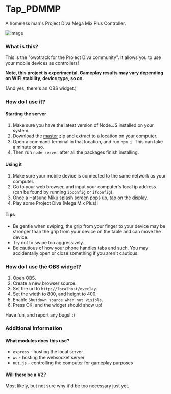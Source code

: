 # Tap_PDMMP
A homeless man's Project Diva Mega Mix Plus Controller.

![image](https://user-images.githubusercontent.com/101374892/181129034-8b3a6892-b380-48dd-94b9-82a798728be4.png)

### What is this?

This is the "owotrack for the Project Diva community". It allows you to use your mobile devices as controllers!

**Note, this project is experimental. Gameplay results may vary depending on WiFi stability, device type, so on.**

(And yes, there's an OBS widget.)

### How do I use it?

#### Starting the server

1. Make sure you have the latest version of Node.JS installed on your system.
2. Download the [master](https://github.com/raymonable/Tap_PDMMP/archive/refs/heads/main.zip) zip and extract to a location on your computer.
3. Open a command terminal in that location, and run `npm i`. This can take a minute or so.
4. Then run `node server` after all the packages finish installing.

#### Using it

1. Make sure your mobile device is connected to the same network as your computer.
2. Go to your web browser, and input your computer's local ip address (can be found by running `ipconfig` or `ifconfig`).
3. Once a Hatsune Miku splash screen pops up, tap on the display.
4. Play some Project Diva (Mega Mix Plus)!

#### Tips
 - Be gentle when swiping, the grip from your finger to your device may be stronger than the grip from your device on the table and can move the device.
 - Try not to swipe too aggressively.
 - Be cautious of how your phone handles tabs and such. You may accidentally open or close something if you aren't cautious.

### How do I use the OBS widget?

1. Open OBS.
2. Create a new browser source.
3. Set the url to `http://localhost/overlay`.
4. Set the width to 800, and height to 400.
5. Enable `Shutdown source when not visible`.
6. Press OK, and the widget should show up!

Have fun, and report any bugs! :)

### Additional Information

#### What modules does this use?
- `express` - hosting the local server
- `ws` - hosting the websocket server
- `nut.js` - controlling the computer for gameplay purposes

#### Will there be a V2?
Most likely, but not sure why it'd be too necessary just yet.

